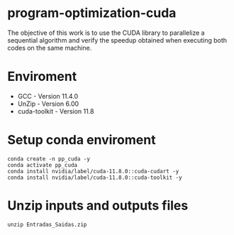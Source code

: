 # program-optimization-cuda
The objective of this work is to use the CUDA library to parallelize a sequential algorithm and verify the speedup obtained when executing both codes on the same machine.

# Enviroment
- GCC - Version 11.4.0
- UnZip - Version 6.00
- cuda-toolkit - Version 11.8

# Setup conda enviroment

```console
conda create -n pp_cuda -y
conda activate pp_cuda
conda install nvidia/label/cuda-11.8.0::cuda-cudart -y
conda install nvidia/label/cuda-11.8.0::cuda-toolkit -y
```

# Unzip inputs and outputs files
```console
unzip Entradas_Saidas.zip
```
